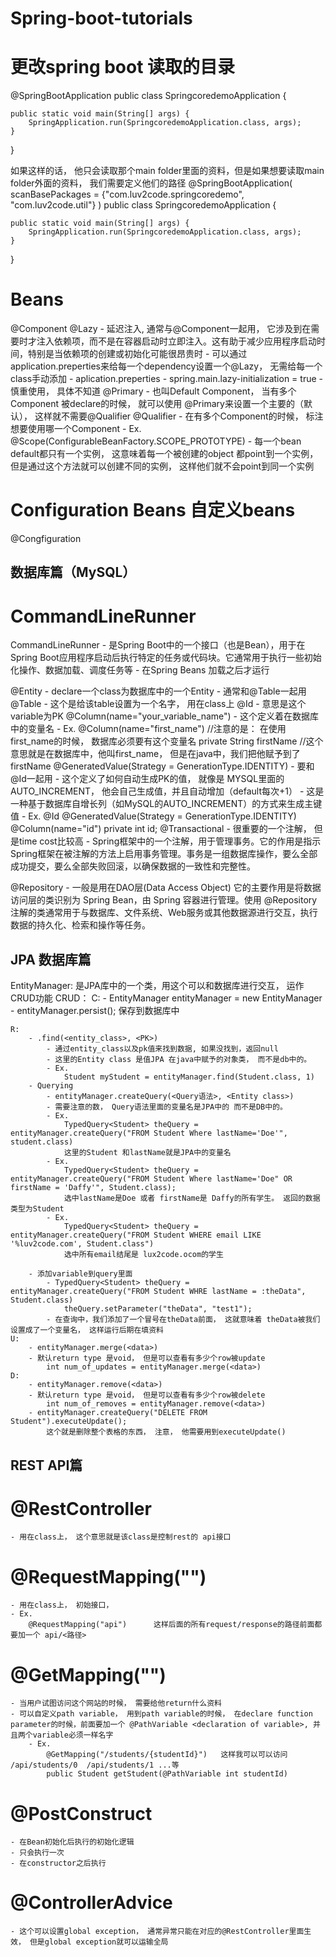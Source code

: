 # Spring-boot-tutorials
# 更改spring boot 读取的目录
@SpringBootApplication
public class SpringcoredemoApplication {

	public static void main(String[] args) {
		SpringApplication.run(SpringcoredemoApplication.class, args);
	}

}

如果这样的话， 他只会读取那个main folder里面的资料，但是如果想要读取main folder外面的资料， 我们需要定义他们的路径
@SpringBootApplication(
		scanBasePackages = {"com.luv2code.springcoredemo",
							"com.luv2code.util"}
)
public class SpringcoredemoApplication {

	public static void main(String[] args) {
		SpringApplication.run(SpringcoredemoApplication.class, args);
	}

}


# Beans
@Component
	@Lazy
		- 延迟注入, 通常与@Component一起用， 它涉及到在需要时才注入依赖项，而不是在容器启动时立即注入。这有助于减少应用程序启动时间，特别是当依赖项的创建或初始化可能很昂贵时
		- 可以通过application.preperties来给每一个dependency设置一个@Lazy， 无需给每一个class手动添加
			- aplication.preperties
				- spring.main.lazy-initialization = true
		-慎重使用， 具体不知道
	@Primary
		- 也叫Default Component， 当有多个Component 被declare的时候， 就可以使用 @Primary来设置一个主要的（默认）， 这样就不需要@Qualifier
	@Qualifier
		- 在有多个Component的时候， 标注想要使用哪一个Component
		- Ex.
	@Scope(ConfigurableBeanFactory.SCOPE_PROTOTYPE)
		- 每一个bean default都只有一个实例， 这意味着每一个被创建的object 都point到一个实例， 但是通过这个方法就可以创建不同的实例， 这样他们就不会point到同一个实例

# Configuration Beans	自定义beans
@Congfiguration



## 数据库篇（MySQL） 
# CommandLineRunner
CommandLineRunner
	- 是Spring Boot中的一个接口（也是Bean），用于在Spring Boot应用程序启动后执行特定的任务或代码块。它通常用于执行一些初始化操作、数据加载、调度任务等
	- 在Spring Beans 加载之后才运行

@Entity
	- declare一个class为数据库中的一个Entity
	- 通常和@Table一起用
@Table
	- 这个是给该table设置为一个名字， 用在class上
@Id
	- 意思是这个variable为PK
@Column(name="your_variable_name")
	- 这个定义着在数据库中的变量名
	- Ex.
		@Column(name="first_name")			//注意的是： 在使用first_name的时候， 数据库必须要有这个变量名
		private String firstName			//这个意思就是在数据库中，他叫first_name， 但是在java中，我们把他赋予到了firstName
@GeneratedValue(Strategy = GenerationType.IDENTITY)
	- 要和@Id一起用
	- 这个定义了如何自动生成PK的值， 就像是 MYSQL里面的 AUTO_INCREMENT， 他会自己生成值，并且自动增加（default每次+1）
	- 这是一种基于数据库自增长列（如MySQL的AUTO_INCREMENT）的方式来生成主键值
	- Ex.
		@Id
		@GeneratedValue(Strategy = GenerationType.IDENTITY)
		@Column(name="id")
		private int id;
@Transactional
	- 很重要的一个注解， 但是time cost比较高
	- Spring框架中的一个注解，用于管理事务。它的作用是指示Spring框架在被注解的方法上启用事务管理。事务是一组数据库操作，要么全部成功提交，要么全部失败回滚，以确保数据的一致性和完整性。

@Repository
	- 一般是用在DAO层(Data Access Object) 它的主要作用是将数据访问层的类识别为 Spring Bean，由 Spring 容器进行管理。使用 @Repository 注解的类通常用于与数据库、文件系统、Web服务或其他数据源进行交互，执行数据的持久化、检索和操作等任务。

## JPA 数据库篇
EntityManager: 是JPA库中的一个类，用这个可以和数据库进行交互， 运作CRUD功能
	CRUD：
	C:
		- EntityManager entityManager = new EntityManager
		- entityManager.persist(<data>); 		保存到数据库中

	R:
		- .find(<entity_class>, <PK>)
			- 通过entity_class以及pk值来找到数据, 如果没找到，返回null
			- 这里的Entity class 是值JPA 在java中赋予的对象类， 而不是db中的。
			- Ex.
				Student myStudent = entityManager.find(Student.class, 1)
		- Querying
			- entityManager.createQuery(<Query语法>, <Entity class>)
			- 需要注意的数， Query语法里面的变量名是JPA中的 而不是DB中的。
			- Ex.			
				TypedQuery<Student> theQuery =  entityManager.createQuery("FROM Student Where lastName='Doe'", student.class)
				这里的Student 和lastName就是JPA中的变量名
			- Ex.
				TypedQuery<Student> theQuery =  entityManager.createQuery("FROM Student Where lastName='Doe" OR firstName = 'Daffy'", Student.class);
				选中lastName是Doe 或者 firstName是 Daffy的所有学生。 返回的数据类型为Student
			- Ex.
				TypedQuery<Student> theQuery = entityManager.createQuery("FROM Student WHERE email LIKE '%luv2code.com', Student.class")
				选中所有email结尾是 lux2code.ocom的学生

		- 添加variable到query里面
			- TypedQuery<Student> theQuery = entityManager.createQuery("FROM Student WHRE lastName = :theData", Student.class)
				theQuery.setParameter("theData", "test1");
			- 在查询中，我们添加了一个冒号在theData前面， 这就意味着 theData被我们设置成了一个变量名， 这样运行后期在填资料
	U:
		- entityManager.merge(<data>)	
		- 默认return type 是void， 但是可以查看有多少个row被update
			int num_of_updates = entityManager.merge(<data>)	
	D:
		- entityManager.remove(<data>)
		- 默认return type 是void， 但是可以查看有多少个row被delete
			int num_of_removes = entityManager.remove(<data>)	
		- entityManager.createQuery("DELETE FROM Student").executeUpdate();
			这个就是删除整个表格的东西， 注意， 他需要用到executeUpdate()

 
## REST API篇
 
# @RestController  
    - 用在class上， 这个意思就是该class是控制rest的 api接口
# @RequestMapping("<path>")   
    - 用在class上， 初始接口， 
    - Ex.
        @RequestMapping("api")      这样后面的所有request/response的路径前面都要加一个 api/<路径>
# @GetMapping("<path>")
    - 当用户试图访问这个网站的时候， 需要给他return什么资料
    - 可以自定义path variable， 用到path variable的时候， 在declare function parameter的时候，前面要加一个 @PathVariable <declaration of variable>, 并且两个variable必须一样名字
        - Ex.
            @GetMapping("/students/{studentId}")   这样我可以可以访问 /api/students/0  /api/students/1 ...等
            public Student getStudent(@PathVariable int studentId)
# @PostConstruct
	- 在Bean初始化后执行的初始化逻辑
	- 只会执行一次
	- 在constructor之后执行
# @ControllerAdvice
	- 这个可以设置global exception， 通常异常只能在对应的@RestController里面生效， 但是global exception就可以运输全局